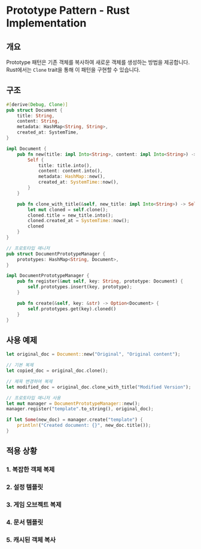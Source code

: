 # Prototype Pattern - Rust Implementation

## 개요

Prototype 패턴은 기존 객체를 복사하여 새로운 객체를 생성하는 방법을 제공합니다. Rust에서는 `Clone` trait을 통해 이 패턴을 구현할 수 있습니다.

## 구조

```rust
#[derive(Debug, Clone)]
pub struct Document {
    title: String,
    content: String,
    metadata: HashMap<String, String>,
    created_at: SystemTime,
}

impl Document {
    pub fn new(title: impl Into<String>, content: impl Into<String>) -> Self {
        Self {
            title: title.into(),
            content: content.into(),
            metadata: HashMap::new(),
            created_at: SystemTime::now(),
        }
    }

    pub fn clone_with_title(&self, new_title: impl Into<String>) -> Self {
        let mut cloned = self.clone();
        cloned.title = new_title.into();
        cloned.created_at = SystemTime::now();
        cloned
    }
}

// 프로토타입 매니저
pub struct DocumentPrototypeManager {
    prototypes: HashMap<String, Document>,
}

impl DocumentPrototypeManager {
    pub fn register(&mut self, key: String, prototype: Document) {
        self.prototypes.insert(key, prototype);
    }

    pub fn create(&self, key: &str) -> Option<Document> {
        self.prototypes.get(key).cloned()
    }
}
```

## 사용 예제

```rust
let original_doc = Document::new("Original", "Original content");

// 기본 복제
let copied_doc = original_doc.clone();

// 제목 변경하여 복제
let modified_doc = original_doc.clone_with_title("Modified Version");

// 프로토타입 매니저 사용
let mut manager = DocumentPrototypeManager::new();
manager.register("template".to_string(), original_doc);

if let Some(new_doc) = manager.create("template") {
    println!("Created document: {}", new_doc.title());
}
```

## 적용 상황

### 1. 복잡한 객체 복제
### 2. 설정 템플릿
### 3. 게임 오브젝트 복제
### 4. 문서 템플릿
### 5. 캐시된 객체 복사